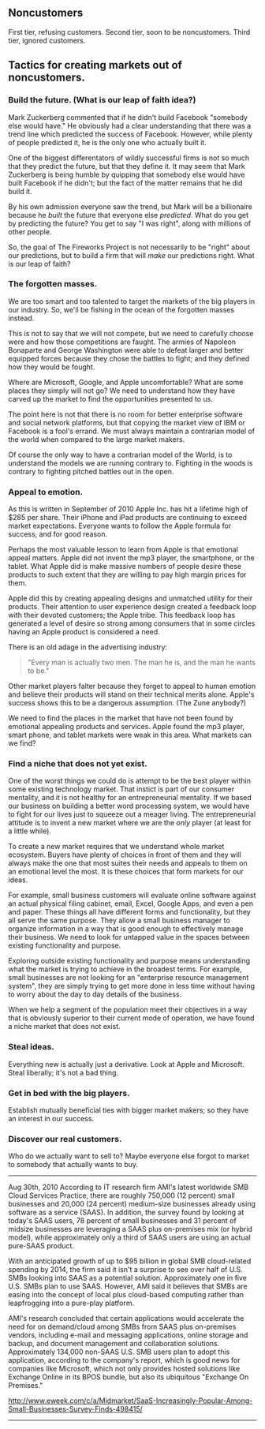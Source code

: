 Noncustomers
-------------
First tier, refusing customers.
Second tier, soon to be noncustomers.
Third tier, ignored customers.


Tactics for creating markets out of noncustomers.
--------------------------------------------------

### Build the future. (What is our leap of faith idea?)
Mark Zuckerberg commented that if he didn't build Facebook "somebody else would
have." He obviously had a clear understanding that there was a trend line which
predicted the success of Facebook. However, while plenty of people predicted
it, he is the only one who actually built it.

One of the biggest differentators of wildly successful firms is not so much
that they predict the future, but that they define it. It may seem that Mark
Zuckerberg is being humble by quipping that somebody else would have built
Facebook if he didn't; but the fact of the matter remains that he did build it.

By his own admission everyone saw the trend, but Mark will be a billionaire
because he *built* the future that everyone else *predicted*.  What do you get
by predicting the future? You get to say "I was right", along with millions of
other people.

So, the goal of The Fireworks Project is not necessarily to be "right" about
our predictions, but to build a firm that will *make* our predictions right.
What is our leap of faith?

### The forgotten masses.
We are too smart and too talented to target the markets of the big players in
our industry. So, we'll be fishing in the ocean of the forgotten masses
instead.

This is not to say that we will not compete, but we need to carefully choose
were and how those competitions are faught.  The armies of Napoleon Bonaparte
and George Washington were able to defeat larger and better equipped forces
because they chose the battles to fight; and they defined how they would be
fought.

Where are Microsoft, Google, and Apple uncomfortable?  What are some places
they simply will not go? We need to understand how they have carved up the
market to find the opportunities presented to us.

The point here is not that there is no room for better enterprise software and
social network platforms, but that copying the market view of IBM or Facebook
is a fool's errand. We must always maintain a contrarian model of the world
when compared to the large market makers.

Of course the only way to have a contrarian model of the World, is to
understand the models we are running contrary to. Fighting in the woods is
contrary to fighting pitched battles out in the open.

### Appeal to emotion.
As this is written in September of 2010 Apple Inc. has hit a lifetime high of
$285 per share. Their iPhone and iPad products are continuing to exceed market
expectations.  Everyone wants to follow the Apple formula for success, and for
good reason.

Perhaps the most valuable lesson to learn from Apple is that emotional appeal matters.
Apple did not invent the mp3 player, the smartphone, or the tablet. What Apple did
is make massive numbers of people desire these products to such extent that they are
willing to pay high margin prices for them.

Apple did this by creating appealing designs and unmatched utility for their products.
Their attention to user experience design created a feedback loop with their devoted
customers; the Apple tribe. This feedback loop has generated a level of desire so strong
among consumers that in some circles having an Apple product is considered a need.

There is an old adage in the advertising industry:
  > "Every man is actually two men. The man he is, and the man he wants to be."

Other market players falter because they forget to appeal to human emotion and believe
their products will stand on their technical merits alone. Apple's success shows this
to be a dangerous assumption. (The Zune anybody?)

We need to find the places in the market that have not been found by emotional appealing
products and services. Apple found the mp3 player, smart phone, and tablet markets were
weak in this area. What markets can we find?

### Find a niche that does not yet exist.
One of the worst things we could do is attempt to be the best player within
some existing technology market. That instict is part of our consumer
mentality, and it is not healthy for an entrepreneurial mentality.  If we based
our business on building a better word processing system, we would have to
fight for our lives just to squeeze out a meager living.  The entrepreneurial
attitude is to invent a new market where we are the *only* player (at least for
a little while).

To create a new market requires that we understand whole market ecosystem.
Buyers have plenty of choices in front of them and they will always make the
one that most suites their needs and appeals to them on an emotional level the
most. It is these choices that form markets for our ideas.

For example, small business customers will evaluate online software against an
actual physical filing cabinet, email, Excel, Google Apps, and even a pen and
paper.  These things all have different forms and functionality, but they all
serve the same purpose.  They allow a small business manager to organize
information in a way that is good enough to effectively manage their business.
We need to look for untapped value in the spaces between existing functionality
and purpose.

Exploring outside existing functionality and purpose means understanding what
the market is trying to achieve in the broadest terms.  For example, small
businesses are not looking for an "enterprise resource management system", they
are simply trying to get more done in less time without having to worry about
the day to day details of the business.

When we help a segment of the population meet their objectives in a way that is
obviously superior to their current mode of operation, we have found a niche
market that does not exist.

### Steal ideas.
Everything new is actually just a derivative. Look at Apple and Microsoft.
Steal liberally; it's not a bad thing.

### Get in bed with the big players.
Establish mutually beneficial ties with bigger market makers; so they have an interest in our success.

### Discover our real customers.
Who do we actually want to sell to? Maybe everyone else forgot to market to somebody that
actually wants to buy.

---

Aug 30th, 2010
According to IT research firm AMI's latest worldwide SMB Cloud Services
Practice, there are roughly 750,000 (12 percent) small businesses and 20,000
(24 percent) medium-size businesses already using software as a service (SAAS).
In addition, the survey found by looking at today's SAAS users, 78 percent of
small businesses and 31 percent of midsize businesses are leveraging a SAAS
plus on-premises mix (or hybrid model), while approximately only a third of
SAAS users are using an actual pure-SAAS product.

With an anticipated growth of up to $95 billion in global SMB cloud-related
spending by 2014, the firm said it isn't a surprise to see over half of U.S.
SMBs looking into SAAS as a potential solution. Approximately one in five U.S.
SMBs plan to use SAAS. However, AMI said it believes that SMBs are easing into
the concept of local plus cloud-based computing rather than leapfrogging into a
pure-play platform.

AMI's research concluded that certain applications would accelerate the need
for on demand/cloud among SMBs from SAAS plus on-premises vendors, including
e-mail and messaging applications, online storage and backup, and document
management and collaboration solutions. Approximately 134,000 non-SAAS U.S. SMB
users plan to adopt this application, according to the company's report, which
is good news for companies like Microsoft, which not only provides hosted
solutions like Exchange Online in its BPOS bundle, but also its ubiquitous
"Exchange On Premises."

http://www.eweek.com/c/a/Midmarket/SaaS-Increasingly-Popular-Among-Small-Businesses-Survey-Finds-498415/

---
